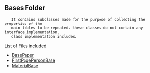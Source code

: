 ## Bases Folder

       It contains subclasses made for the purpose of collecting the properties of the
       main tables to be repeated. these classes do not contain any interface implementation.
       class implementation includes.


List of Files included 

* [BasePaper](BasePaper.cs)
* [FirstPagePersonBase](FirstPagePersonBase.cs)       
* [MaterialBase](MaterialBase.cs)

<!-- (file comments will be made after.) -->


<!-- First write date: 02:15 13.08.2022 -->
<!-- Update date: 04:10 17.08.2022 -->